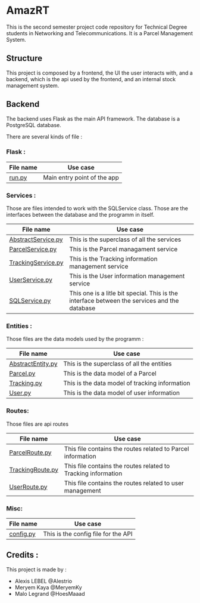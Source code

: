 # AmazRT

This is the second semester project code repository for Technical Degree students in Networking and Telecommunications.
It is a Parcel Management System.

## Structure
This project is composed by a frontend, the UI the user interacts with, and a backend, which is the api 
used by the frontend, and an internal stock management system.

## Backend 

The backend uses Flask as the main API framework. The database is a PostgreSQL database.

There are several kinds of file :

### Flask :

|File name|Use case
|---|---
|[run.py](backend/run.py)|Main entry point of the app

### Services :
Those are files intended to work with the SQLService class. Those are the interfaces between the database and the
programm in itself.

|File name|Use case
|---|-------
|[AbstractService.py](backend/data/services/AbstractService.py)|This is the superclass of all the services
|[ParcelService.py](backend/data/services/ParcelService.py)|This is the Parcel managament service
|[TrackingService.py](backend/data/services/TrackingService.py)|This is the Tracking information management service
|[UserService.py](backend/data/services/UserService.py)|This is the User information management service
|[SQLService.py](backend/data/SQLService.py)|This one is a litle bit special. This is the interface between the services and the database

### Entities :
Those files are the data models used by the programm :

|File name|Use case
|----|----
|[AbstractEntity.py](backend/data/entities/AbstractEntity.py)|This is the superclass of all the entities
|[Parcel.py](backend/data/entities/Parcel.py)|This is the data model of a Parcel
|[Tracking.py](backend/data/entities/Tracking.py)|This is the data model of tracking information
|[User.py](backend/data/entities/User.py)|This is the data model of user information

### Routes:
Those files are api routes

|File name|Use case
|---|---
|[ParcelRoute.py](backend/routes/ParcelRoute.py)|This file contains the routes related to Parcel information
|[TrackingRoute.py](backend/routes/TrackingRoute.py)|This file contains the routes related to Tracking information
|[UserRoute.py](backend/routes/UserRoute.py)|This file contains the routes related to user management

### Misc:
|File name|Use case
|---|---
|[config.py](backend/util/config.py)|This is the config file for the API

## Credits :
 
This project is made by :
- Alexis LEBEL @Alestrio
- Meryem Kaya @MeryemKy
- Malo Legrand @HoesMaaad
